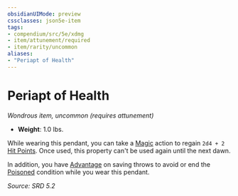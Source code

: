 ```yaml
---
obsidianUIMode: preview
cssclasses: json5e-item
tags:
- compendium/src/5e/xdmg
- item/attunement/required
- item/rarity/uncommon
aliases: 
- "Periapt of Health"
---
```

# Periapt of Health
*Wondrous item, uncommon (requires attunement)*  

- **Weight**: 1.0 lbs.

While wearing this pendant, you can take a [Magic](actions.md#Magic) action to regain `2d4 + 2` [Hit Points](hit-points-xphb.md). Once used, this property can't be used again until the next dawn.

In addition, you have [Advantage](advantage-xphb.md) on saving throws to avoid or end the [Poisoned](conditions.md#Poisoned) condition while you wear this pendant.

*Source: SRD 5.2*